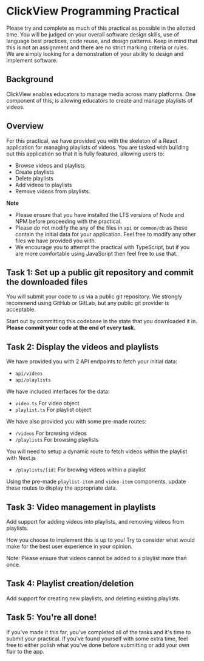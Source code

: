 # ClickView Programming Practical

Please try and complete as much of this practical as possible in the allotted time. You will be judged on your overall software design skills, use of language best practices, code reuse, and design patterns. Keep in mind that this is not an assignment and there are no strict marking criteria or rules. We are simply looking for a demonstration of your ability to design and implement software.

## Background

ClickView enables educators to manage media across many platforms. One component of this, is allowing educators to create and manage playlists of videos. 

## Overview

For this practical, we have provided you with the skeleton of a React application for managing playlists of videos. You are tasked with building out this application so that it is fully featured, allowing users to:
- Browse videos and playlists
- Create playlists
- Delete playlists
- Add videos to playlists
- Remove videos from playlists.

**Note**

- Please ensure that you have installed the LTS versions of Node and NPM before proceeding with the practical.
- Please do not modify the any of the files in `api` or `common/db` as these contain the initial data for your application. Feel free to modify any other files we have provided you with.
- We encourage you to attempt the practical with TypeScript, but if you are more comfortable using JavaScript then feel free to use that.

## Task 1: Set up a public git repository and commit the downloaded files

You will submit your code to us via a public git repository. We strongly recommend using GitHub or GitLab, but any public git provider is acceptable.

Start out by committing this codebase in the state that you downloaded it in.
**Please commit your code at the end of every task.**

## Task 2: Display the videos and playlists

We have provided you with 2 API endpoints to fetch your initial data:
- `api/videos`
- `api/playlists`

We have included interfaces for the data:
- `video.ts` For video object
- `playlist.ts` For playlist object

We have also provided you with some pre-made routes:
- `/videos` For browsing videos 
- `/playlists` For browsing playlists

You will need to setup a dynamic route to fetch videos within the playlist with Next.js
- `/playlists/[id]` For browing videos within a playlist

Using the pre-made `playlist-item` and `video-item` components, update these routes to display the appropriate data.

## Task 3: Video management in playlists

Add support for adding videos into playlists, and removing videos from playlists.

How you choose to implement this is up to you! Try to consider what would make for the best user experience in your opinion.

Note: Please ensure that videos cannot be added to a playlist more than once. 

## Task 4: Playlist creation/deletion

Add support for creating new playlists, and deleting existing playlists.

## Task 5: You're all done!

If you've made it this far, you've completed all of the tasks and it's time to submit your practical. If you've found yourself with some extra time, feel free to either polish what you've done before submitting or add your own flair to the app.